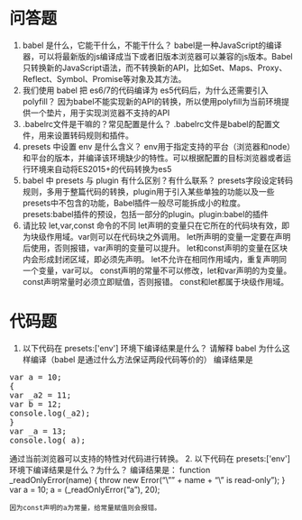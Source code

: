 # 问答题

1. babel 是什么，它能干什么，不能干什么？
babel是一种JavaScript的编译器，可以将最新版的js编译成当下或者旧版本浏览器可以兼容的js版本。Babel只转换新的JavaScript语法，而不转换新的API，比如Set、Maps、Proxy、Reflect、Symbol、Promise等对象及其方法。
2. 我们使用 babel 把 es6/7的代码编译为 es5代码后，为什么还需要引入 polyfill？
因为babel不能实现新的API的转换，所以使用polyfill为当前环境提供一个垫片，用于实现浏览器不支持的API
3. .babelrc文件是干嘛的？常见配置是什么？
.babelrc文件是babel的配置文件，用来设置转码规则和插件。
4. presets 中设置 env 是什么含义？
env用于指定支持的平台（浏览器和node）和平台的版本，并编译该环境缺少的特性。可以根据配置的目标浏览器或者运行环境来自动将ES2015+的代码转换为es5
5. babel 中 presets 与 plugin 有什么区别？有什么联系？
presets字段设定转码规则，多用于整篇代码的转换，plugin用于引入某些单独的功能以及一些presets中不包含的功能，Babel插件一般尽可能拆成小的粒度。presets:babel插件的预设，包括一部分的plugin。plugin:babel的插件
6. 请比较 let,var,const 命令的不同
let声明的变量只在它所在的代码块有效，即为块级作用域。var则可以在代码块之外调用。
let所声明的变量一定要在声明后使用，否则报错，var声明的变量可以提升。
let和const声明的变量在区块内会形成封闭区域，即必须先声明。
let不允许在相同作用域内，重复声明同一个变量，var可以。
const声明的常量不可以修改，let和var声明的为变量。
const声明常量时必须立即赋值，否则报错。
const和let都属于块级作用域。
# 代码题

1. 以下代码在 presets:['env'] 环境下编译结果是什么？ 请解释 babel 为什么这样编译（babel 是通过什么方法保证两段代码等价的）
编译结果是
<pre>
var a = 10;
{
var _a2 = 11;
var b = 12;
console.log(_a2);
}
var _a = 13;
console.log(_a);
</pre>
通过当前浏览器可以支持的特性对代码进行转换。
2. 以下代码在 presets:['env'] 环境下编译结果是什么？为什么？
编译结果是：
function _readOnlyError(name) { throw new Error(“\”” + name + “\” is read-only”); }
var a = 10;
a = (_readOnlyError(“a”), 20);
```
因为const声明的a为常量，给常量赋值则会报错。